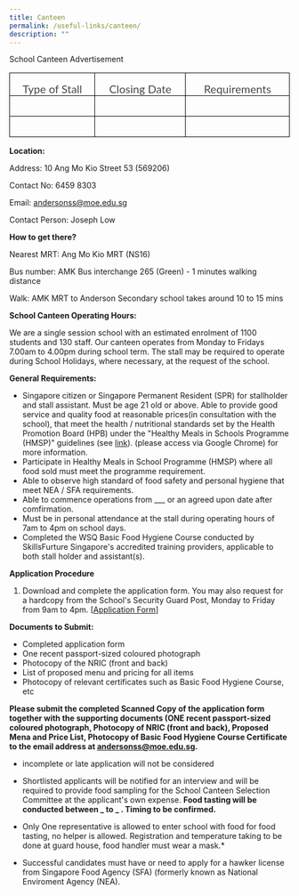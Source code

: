 ```yaml
---
title: Canteen
permalink: /useful-links/canteen/
description: ""
---
```

School Canteen Advertisement

<table class="MsoTableGrid" border="1" cellspacing="0" cellpadding="0" style="border-collapse:collapse;border:none;mso-border-alt:solid windowtext .5pt;
 mso-yfti-tbllook:1184;mso-padding-alt:0in 5.4pt 0in 5.4pt"><tbody><tr style="mso-yfti-irow:0;mso-yfti-firstrow:yes"><td width="208" valign="top" style="width:155.8pt;border:solid windowtext 1.0pt;
  mso-border-alt:solid windowtext .5pt;padding:0in 5.4pt 0in 5.4pt"><p class="MsoNormal" align="center" style="margin-bottom:0in;text-align:center;
  line-height:normal"><span style="font-size:15.0pt;font-family:&quot;Lato&quot;,sans-serif;
  color:#484848;background:white">Type of Stall</span></p></td><td width="208" valign="top" style="width:155.85pt;border:solid windowtext 1.0pt;
  border-left:none;mso-border-left-alt:solid windowtext .5pt;mso-border-alt:
  solid windowtext .5pt;padding:0in 5.4pt 0in 5.4pt"><p class="MsoNormal" align="center" style="margin-bottom:0in;text-align:center;
  line-height:normal"><span style="font-size:15.0pt;font-family:&quot;Lato&quot;,sans-serif;
  color:#484848;background:white">Closing Date</span></p></td><td width="208" valign="top" style="width:155.85pt;border:solid windowtext 1.0pt;
  border-left:none;mso-border-left-alt:solid windowtext .5pt;mso-border-alt:
  solid windowtext .5pt;padding:0in 5.4pt 0in 5.4pt"><p class="MsoNormal" align="center" style="margin-bottom:0in;text-align:center;
  line-height:normal"><span style="font-size:15.0pt;font-family:&quot;Lato&quot;,sans-serif;
  color:#484848;background:white">Requirements</span></p></td></tr><tr style="mso-yfti-irow:1"><td width="208" valign="top" style="width:155.8pt;border:solid windowtext 1.0pt;
  border-top:none;mso-border-top-alt:solid windowtext .5pt;mso-border-alt:solid windowtext .5pt;
  padding:0in 5.4pt 0in 5.4pt"><p class="MsoNormal" style="margin-bottom:0in;line-height:normal">&nbsp;</p></td><td width="208" valign="top" style="width:155.85pt;border-top:none;border-left:
  none;border-bottom:solid windowtext 1.0pt;border-right:solid windowtext 1.0pt;
  mso-border-top-alt:solid windowtext .5pt;mso-border-left-alt:solid windowtext .5pt;
  mso-border-alt:solid windowtext .5pt;padding:0in 5.4pt 0in 5.4pt"><p class="MsoNormal" style="margin-bottom:0in;line-height:normal">&nbsp;</p></td><td width="208" valign="top" style="width:155.85pt;border-top:none;border-left:
  none;border-bottom:solid windowtext 1.0pt;border-right:solid windowtext 1.0pt;
  mso-border-top-alt:solid windowtext .5pt;mso-border-left-alt:solid windowtext .5pt;
  mso-border-alt:solid windowtext .5pt;padding:0in 5.4pt 0in 5.4pt"><p class="MsoNormal" style="margin-bottom:0in;line-height:normal">&nbsp;</p></td></tr><tr style="mso-yfti-irow:2;mso-yfti-lastrow:yes"><td width="208" valign="top" style="width:155.8pt;border:solid windowtext 1.0pt;
  border-top:none;mso-border-top-alt:solid windowtext .5pt;mso-border-alt:solid windowtext .5pt;
  padding:0in 5.4pt 0in 5.4pt"><p class="MsoNormal" style="margin-bottom:0in;line-height:normal">&nbsp;</p></td><td width="208" valign="top" style="width:155.85pt;border-top:none;border-left:
  none;border-bottom:solid windowtext 1.0pt;border-right:solid windowtext 1.0pt;
  mso-border-top-alt:solid windowtext .5pt;mso-border-left-alt:solid windowtext .5pt;
  mso-border-alt:solid windowtext .5pt;padding:0in 5.4pt 0in 5.4pt"><p class="MsoNormal" style="margin-bottom:0in;line-height:normal">&nbsp;</p></td><td width="208" valign="top" style="width:155.85pt;border-top:none;border-left:
  none;border-bottom:solid windowtext 1.0pt;border-right:solid windowtext 1.0pt;
  mso-border-top-alt:solid windowtext .5pt;mso-border-left-alt:solid windowtext .5pt;
  mso-border-alt:solid windowtext .5pt;padding:0in 5.4pt 0in 5.4pt"><p class="MsoNormal" style="margin-bottom:0in;line-height:normal">&nbsp;</p></td></tr></tbody></table>

**Location:**

Address: 10 Ang Mo Kio Street 53 (569206)<br>

Contact No: 6459 8303<br>

Email: andersonss@moe.edu.sg<br>

Contact Person: Joseph Low

**How to get there?**
 
 Nearest MRT: Ang Mo Kio MRT (NS16)<br>
 
 Bus number: AMK Bus interchange 265 (Green) - 1 minutes walking distance<br>
 
 Walk: AMK MRT to Anderson Secondary school takes around 10 to 15 mins <br>

**School Canteen Operating Hours:**

We are a single session school with an estimated enrolment of 1100 students and 130 staff. Our canteen operates from Monday to Fridays 7.00am to 4.00pm during school term. The stall may be required to operate during School Holidays, where necessary, at the request of the school.

**General Requirements:**

* Singapore citizen or Singapore Permanent Resident (SPR) for stallholder and stall assistant. Must be age 21 old or above.
 Able to provide good service and quality food at reasonable prices(in consultation with the school), that meet the health / nutritional standards set by the Health Promotion Board (HPB) under the "Healthy Meals in Schools Programme (HMSP)" guidelines (see [link](https://www.hpb.gov.sg/schools/school-programmes/healthy-meals-in-schools-programme)). (please access via Google Chrome) for more information.
* Participate in Healthy Meals in School Programme (HMSP) where all food sold must meet the programme requirement.
* Able to observe high standard of food safety and personal hygiene that meet NEA / SFA requirements.
* Able to commence operations from ___  or an agreed upon date after comfirmation.
* Must be in personal attendance at the stall during operating hours of 7am to 4pm on school days.
* Completed the WSQ Basic Food Hygiene Course conducted by SkillsFurture Singapore's accredited training providers, applicable to both stall holder and assistant(s).

**Application Procedure**

1. Download and complete the application form. You may also request for a hardcopy from the School's Security Guard Post, Monday to Friday from 9am to 4pm.
 [[Application Form](/files/andss%20canteen%20stall%20application%20form.pdf)] 

**Documents to Submit:**

* Completed application form
* One recent passport-sized coloured photograph
* Photocopy of the NRIC (front and back)
* List of proposed menu and pricing for all items
* Photocopy of relevant certificates such as Basic Food Hygiene Course, etc


**Please submit the completed Scanned Copy of the application form together with the supporting documents (ONE recent passport-sized coloured photograph, Photocopy of NRIC (front and back), Proposed Mena and Price List, Photocopy of Basic Food Hygiene Course Certificate to the email address at andersonss@moe.edu.sg.**

* incomplete or late application will not be considered 

* Shortlisted applicants will be notified for an interview and will be required to provide food sampling for the School Canteen Selection Committee at the applicant's own expense. **Food tasting will be conducted between _ to _ . Timing to be confirmed.**

* Only One representative is allowed to enter school with food for food tasting, no helper is allowed. Registration and temperature taking to be done at guard house, food handler must wear a mask.*
 
 * Successful candidates must have or need to apply for a hawker license from Singapore Food Agency (SFA) (formerly known as National Enviroment Agency (NEA).